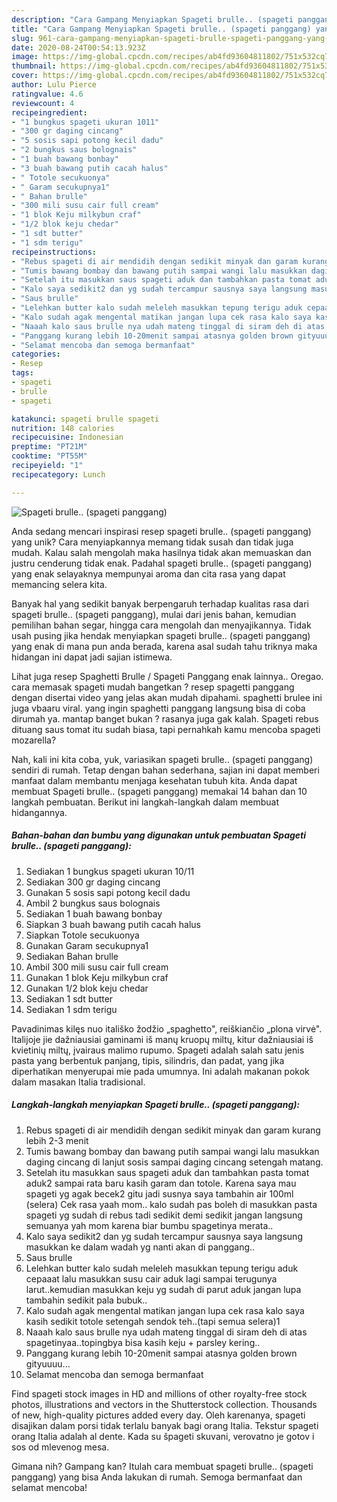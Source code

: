 ```yaml
---
description: "Cara Gampang Menyiapkan Spageti brulle.. (spageti panggang) yang Menggugah Selera"
title: "Cara Gampang Menyiapkan Spageti brulle.. (spageti panggang) yang Menggugah Selera"
slug: 961-cara-gampang-menyiapkan-spageti-brulle-spageti-panggang-yang-menggugah-selera
date: 2020-08-24T00:54:13.923Z
image: https://img-global.cpcdn.com/recipes/ab4fd93604811802/751x532cq70/spageti-brulle-spageti-panggang-foto-resep-utama.jpg
thumbnail: https://img-global.cpcdn.com/recipes/ab4fd93604811802/751x532cq70/spageti-brulle-spageti-panggang-foto-resep-utama.jpg
cover: https://img-global.cpcdn.com/recipes/ab4fd93604811802/751x532cq70/spageti-brulle-spageti-panggang-foto-resep-utama.jpg
author: Lulu Pierce
ratingvalue: 4.6
reviewcount: 4
recipeingredient:
- "1 bungkus spageti ukuran 1011"
- "300 gr daging cincang"
- "5 sosis sapi potong kecil dadu"
- "2 bungkus saus bolognais"
- "1 buah bawang bonbay"
- "3 buah bawang putih cacah halus"
- " Totole secukuonya"
- " Garam secukupnya1"
- " Bahan brulle"
- "300 mili susu cair full cream"
- "1 blok Keju milkybun craf"
- "1/2 blok keju chedar"
- "1 sdt butter"
- "1 sdm terigu"
recipeinstructions:
- "Rebus spageti di air mendidih dengan sedikit minyak dan garam kurang lebih 2-3 menit"
- "Tumis bawang bombay dan bawang putih sampai wangi lalu masukkan daging cincang di lanjut sosis sampai daging cincang setengah matang."
- "Setelah itu masukkan saus spageti aduk dan tambahkan pasta tomat aduk2 sampai rata baru kasih garam dan totole. Karena saya mau spageti yg agak becek2 gitu jadi susnya saya tambahin air 100ml (selera) Cek rasa yaah mom.. kalo sudah pas boleh di masukkan pasta spageti yg sudah di rebus tadi sedikit demi sedikit jangan langsung semuanya yah mom karena biar bumbu spagetinya merata.."
- "Kalo saya sedikit2 dan yg sudah tercampur sausnya saya langsung masukkan ke dalam wadah yg nanti akan di panggang.."
- "Saus brulle"
- "Lelehkan butter kalo sudah meleleh masukkan tepung terigu aduk cepaaat lalu masukkan susu cair aduk lagi sampai terugunya larut..kemudian masukkan keju yg sudah di parut aduk jangan lupa tambahin sedikit pala bubuk.."
- "Kalo sudah agak mengental matikan jangan lupa cek rasa kalo saya kasih sedikit totole setengah sendok teh..(tapi semua selera)1"
- "Naaah kalo saus brulle nya udah mateng tinggal di siram deh di atas spagetinyaa..topingbya bisa kasih keju + parsley kering.."
- "Panggang kurang lebih 10-20menit sampai atasnya golden brown gityuuuu..."
- "Selamat mencoba dan semoga bermanfaat"
categories:
- Resep
tags:
- spageti
- brulle
- spageti

katakunci: spageti brulle spageti 
nutrition: 148 calories
recipecuisine: Indonesian
preptime: "PT21M"
cooktime: "PT55M"
recipeyield: "1"
recipecategory: Lunch

---
```



![Spageti brulle.. (spageti panggang)](https://img-global.cpcdn.com/recipes/ab4fd93604811802/751x532cq70/spageti-brulle-spageti-panggang-foto-resep-utama.jpg)

Anda sedang mencari inspirasi resep spageti brulle.. (spageti panggang) yang unik? Cara menyiapkannya memang tidak susah dan tidak juga mudah. Kalau salah mengolah maka hasilnya tidak akan memuaskan dan justru cenderung tidak enak. Padahal spageti brulle.. (spageti panggang) yang enak selayaknya mempunyai aroma dan cita rasa yang dapat memancing selera kita.

Banyak hal yang sedikit banyak berpengaruh terhadap kualitas rasa dari spageti brulle.. (spageti panggang), mulai dari jenis bahan, kemudian pemilihan bahan segar, hingga cara mengolah dan menyajikannya. Tidak usah pusing jika hendak menyiapkan spageti brulle.. (spageti panggang) yang enak di mana pun anda berada, karena asal sudah tahu triknya maka hidangan ini dapat jadi sajian istimewa.

Lihat juga resep Spaghetti Brulle / Spageti Panggang enak lainnya.. Oregao. cara memasak spageti mudah bangetkan ? resep spagetti panggang dengan disertai video yang jelas akan mudah dipahami. spaghetti brulee ini juga vbaaru viral. yang ingin spaghetti panggang langsung bisa di coba dirumah ya. mantap banget bukan ? rasanya juga gak kalah. Spageti rebus dituang saus tomat itu sudah biasa, tapi pernahkah kamu mencoba spageti mozarella?


Nah, kali ini kita coba, yuk, variasikan spageti brulle.. (spageti panggang) sendiri di rumah. Tetap dengan bahan sederhana, sajian ini dapat memberi manfaat dalam membantu menjaga kesehatan tubuh kita. Anda dapat membuat Spageti brulle.. (spageti panggang) memakai 14 bahan dan 10 langkah pembuatan. Berikut ini langkah-langkah dalam membuat hidangannya.

<!--inarticleads1-->

##### Bahan-bahan dan bumbu yang digunakan untuk pembuatan Spageti brulle.. (spageti panggang):

1. Sediakan 1 bungkus spageti ukuran 10/11
1. Sediakan 300 gr daging cincang
1. Gunakan 5 sosis sapi potong kecil dadu
1. Ambil 2 bungkus saus bolognais
1. Sediakan 1 buah bawang bonbay
1. Siapkan 3 buah bawang putih cacah halus
1. Siapkan  Totole secukuonya
1. Gunakan  Garam secukupnya1
1. Sediakan  Bahan brulle
1. Ambil 300 mili susu cair full cream
1. Gunakan 1 blok Keju milkybun craf
1. Gunakan 1/2 blok keju chedar
1. Sediakan 1 sdt butter
1. Sediakan 1 sdm terigu


Pavadinimas kilęs nuo itališko žodžio „spaghetto&#34;, reiškiančio „plona virvė&#34;. Italijoje jie dažniausiai gaminami iš manų kruopų miltų, kitur dažniausiai iš kvietinių miltų, įvairaus malimo rupumo. Spageti adalah salah satu jenis pasta yang berbentuk panjang, tipis, silindris, dan padat, yang jika diperhatikan menyerupai mie pada umumnya. Ini adalah makanan pokok dalam masakan Italia tradisional. 

<!--inarticleads2-->

##### Langkah-langkah menyiapkan Spageti brulle.. (spageti panggang):

1. Rebus spageti di air mendidih dengan sedikit minyak dan garam kurang lebih 2-3 menit
1. Tumis bawang bombay dan bawang putih sampai wangi lalu masukkan daging cincang di lanjut sosis sampai daging cincang setengah matang.
1. Setelah itu masukkan saus spageti aduk dan tambahkan pasta tomat aduk2 sampai rata baru kasih garam dan totole. Karena saya mau spageti yg agak becek2 gitu jadi susnya saya tambahin air 100ml (selera) Cek rasa yaah mom.. kalo sudah pas boleh di masukkan pasta spageti yg sudah di rebus tadi sedikit demi sedikit jangan langsung semuanya yah mom karena biar bumbu spagetinya merata..
1. Kalo saya sedikit2 dan yg sudah tercampur sausnya saya langsung masukkan ke dalam wadah yg nanti akan di panggang..
1. Saus brulle
1. Lelehkan butter kalo sudah meleleh masukkan tepung terigu aduk cepaaat lalu masukkan susu cair aduk lagi sampai terugunya larut..kemudian masukkan keju yg sudah di parut aduk jangan lupa tambahin sedikit pala bubuk..
1. Kalo sudah agak mengental matikan jangan lupa cek rasa kalo saya kasih sedikit totole setengah sendok teh..(tapi semua selera)1
1. Naaah kalo saus brulle nya udah mateng tinggal di siram deh di atas spagetinyaa..topingbya bisa kasih keju + parsley kering..
1. Panggang kurang lebih 10-20menit sampai atasnya golden brown gityuuuu...
1. Selamat mencoba dan semoga bermanfaat


Find spageti stock images in HD and millions of other royalty-free stock photos, illustrations and vectors in the Shutterstock collection. Thousands of new, high-quality pictures added every day. Oleh karenanya, spageti disajikan dalam porsi tidak terlalu banyak bagi orang Italia. Tekstur spageti orang Italia adalah al dente. Kada su špageti skuvani, verovatno je gotov i sos od mlevenog mesa. 

Gimana nih? Gampang kan? Itulah cara membuat spageti brulle.. (spageti panggang) yang bisa Anda lakukan di rumah. Semoga bermanfaat dan selamat mencoba!
